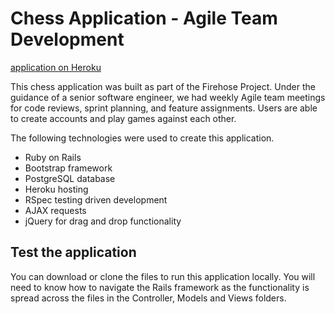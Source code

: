# Chess Application - Agile Team Development

[application on Heroku](https://pawnstars-firehose.herokuapp.com/)

This chess application was built as part of the Firehose Project. Under the guidance of a senior software engineer, we had weekly Agile team meetings for code reviews, sprint planning, and feature assignments. Users are able to create accounts and play games against each other.

The following technologies were used to create this application.

* Ruby on Rails
* Bootstrap framework
* PostgreSQL database
* Heroku hosting
* RSpec testing driven development
* AJAX requests
* jQuery for drag and drop functionality

## Test the application

You can download or clone the files to run this application locally. You will need to know how to navigate the Rails framework as the functionality is spread across the files in the Controller, Models and Views folders.
